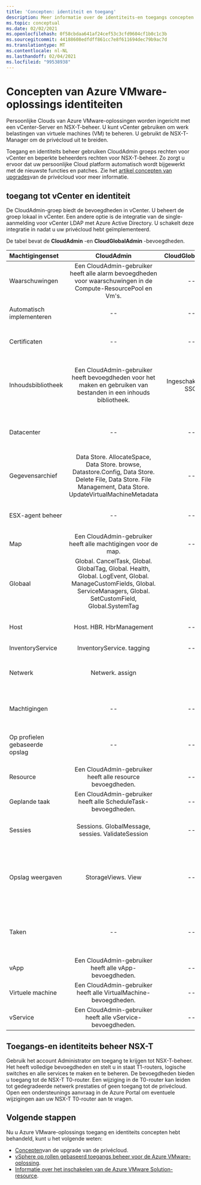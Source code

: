 ```yaml
---
title: 'Concepten: identiteit en toegang'
description: Meer informatie over de identiteits-en toegangs concepten van de Azure VMware-oplossing
ms.topic: conceptual
ms.date: 02/02/2021
ms.openlocfilehash: 0f58cbdaa641af24cef53c3cfd9604cf1b0c1c3b
ms.sourcegitcommit: 44188608edfdff861cc7e8f611694dec79b9ac7d
ms.translationtype: MT
ms.contentlocale: nl-NL
ms.lasthandoff: 02/04/2021
ms.locfileid: "99538938"
---
```

# <a name="azure-vmware-solution-identity-concepts"></a>Concepten van Azure VMware-oplossings identiteiten

Persoonlijke Clouds van Azure VMware-oplossingen worden ingericht met een vCenter-Server en NSX-T-beheer. U kunt vCenter gebruiken om werk belastingen van virtuele machines (VM) te beheren. U gebruikt de NSX-T-Manager om de privécloud uit te breiden.

Toegang en identiteits beheer gebruiken CloudAdmin groeps rechten voor vCenter en beperkte beheerders rechten voor NSX-T-beheer. Zo zorgt u ervoor dat uw persoonlijke Cloud platform automatisch wordt bijgewerkt met de nieuwste functies en patches.  Zie het [artikel concepten van upgrades][concepts-upgrades]van de privécloud voor meer informatie.

## <a name="vcenter-access-and-identity"></a>toegang tot vCenter en identiteit

De CloudAdmin-groep biedt de bevoegdheden in vCenter. U beheert de groep lokaal in vCenter. Een andere optie is de integratie van de single-aanmelding voor vCenter LDAP met Azure Active Directory. U schakelt deze integratie in nadat u uw privécloud hebt geïmplementeerd. 

De tabel bevat de **CloudAdmin** -en **CloudGlobalAdmin** -bevoegdheden.

|  Machtigingenset           | CloudAdmin | CloudGlobalAdmin | Opmerking |
| :---                     |    :---:   |       :---:      |   :--:  |
|  Waarschuwingen                  | Een CloudAdmin-gebruiker heeft alle alarm bevoegdheden voor waarschuwingen in de Compute-ResourcePool en Vm's.     |          --        |  -- |
|  Automatisch implementeren             |  --  |        --        |  Micro soft beheert hostbeheer.  |
|  Certificaten            |  --  |        --       |  Micro soft biedt certificaat beheer.  |
|  Inhoudsbibliotheek         | Een CloudAdmin-gebruiker heeft bevoegdheden voor het maken en gebruiken van bestanden in een inhouds bibliotheek.    |         Ingeschakeld met SSO.         |  Micro soft zal bestanden in de inhouds bibliotheek distribueren naar ESXi-hosts.  |
|  Datacenter              |  --  |        --          |  Micro soft voert alle Data Center-bewerkingen uit.  |
|  Gegevensarchief               | Data Store. AllocateSpace, Data Store. browse, Datastore.Config, Data Store. Delete File, Data Store. File Management, Data Store. UpdateVirtualMachineMetadata     |    --    |   -- |
|  ESX-agent beheer       |  --  |         --       |  Micro soft voert alle bewerkingen uit.  |
|  Map                  |  Een CloudAdmin-gebruiker heeft alle machtigingen voor de map.     |  --  |  --  |
|  Globaal                  |  Global. CancelTask, Global. GlobalTag, Global. Health, Global. LogEvent, Global. ManageCustomFields, Global. ServiceManagers, Global. SetCustomField, Global.SystemTag         |                  |    |
|  Host                    |  Host. HBR. HbrManagement      |        --          |  Micro soft doet alle andere host-bewerkingen.  |
|  InventoryService        |  InventoryService. tagging      |        --          |  --  |
|  Netwerk                 |  Netwerk. assign    |                  |  Micro soft doet alle andere netwerk bewerkingen.  |
|  Machtigingen             |  --  |        --       |  Micro soft heeft alle machtigings bewerkingen.  |
|  Op profielen gebaseerde opslag  |  --  |        --       |  Micro soft voert alle profiel bewerkingen uit.  |
|  Resource                |  Een CloudAdmin-gebruiker heeft alle resource bevoegdheden.        |      --       | --   |
|  Geplande taak          |  Een CloudAdmin-gebruiker heeft alle ScheduleTask-bevoegdheden.   |   --   | -- |
|  Sessies                |  Sessions. GlobalMessage, sessies. ValidateSession      |   --   |  Micro soft doet alle andere sessie bewerkingen.  |
|  Opslag weergaven           |  StorageViews. View   |        --          |  Micro soft doet alle andere bewerkingen voor opslag weergave (service configureren).  |
|  Taken                   |  --  |  --   |  Micro soft beheert uitbrei dingen waarmee taken worden beheerd.  |
|  vApp                    |  Een CloudAdmin-gebruiker heeft alle vApp-bevoegdheden.  |  --  |  --  |
|  Virtuele machine         |  Een CloudAdmin-gebruiker heeft alle VirtualMachine-bevoegdheden.  |  --  |  --  |
|  vService                |  Een CloudAdmin-gebruiker heeft alle vService-bevoegdheden.  |  --  |  --  |

## <a name="nsx-t-manager-access-and-identity"></a>Toegangs-en identiteits beheer NSX-T

Gebruik het account Administrator om toegang te krijgen tot NSX-T-beheer. Het heeft volledige bevoegdheden en stelt u in staat T1-routers, logische switches en alle services te maken en te beheren. De bevoegdheden bieden u toegang tot de NSX-T T0-router. Een wijziging in de T0-router kan leiden tot gedegradeerde netwerk prestaties of geen toegang tot de privécloud. Open een ondersteunings aanvraag in de Azure Portal om eventuele wijzigingen aan uw NSX-T T0-router aan te vragen.
  
## <a name="next-steps"></a>Volgende stappen

Nu u Azure VMware-oplossings toegang en identiteits concepten hebt behandeld, kunt u het volgende weten:

- [Concepten](concepts-upgrades.md)van de upgrade van de privécloud.
- [vSphere op rollen gebaseerd toegangs beheer voor de Azure VMware-oplossing](concepts-role-based-access-control.md).
- [Informatie over het inschakelen van de Azure VMware Solution-resource](enable-azure-vmware-solution.md).

<!-- LINKS - external -->

<!-- LINKS - internal -->
[concepts-upgrades]: ./concepts-upgrades.md